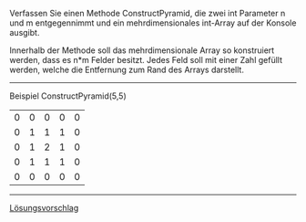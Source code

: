 Verfassen Sie einen Methode ConstructPyramid, die zwei int Parameter n und m entgegennimmt und ein mehrdimensionales int-Array auf der Konsole ausgibt.

Innerhalb der Methode soll das mehrdimensionale Array so konstruiert werden, dass es n*m Felder besitzt. Jedes Feld soll mit einer Zahl gefüllt werden, welche die Entfernung zum Rand des Arrays darstellt.

___
Beispiel
ConstructPyramid(5,5)

<table><tr><td>0</td><td>0</td><td>0</td><td>0</td><td>0</td></tr><tr><td>0</td><td>1</td><td>1</td><td>1</td><td>0</td></tr><tr><td>0</td><td>1</td><td>2</td><td>1</td><td>0</td></tr><tr><td>0</td><td>1</td><td>1</td><td>1</td><td>0</td></tr><tr><td>0</td><td>0</td><td>0</td><td>0</td><td>0</td></tr></table>



____
[Lösungsvorschlag](https://gist.github.com/gsoTH/1f82f34b44f762924135d24867d521f4)
